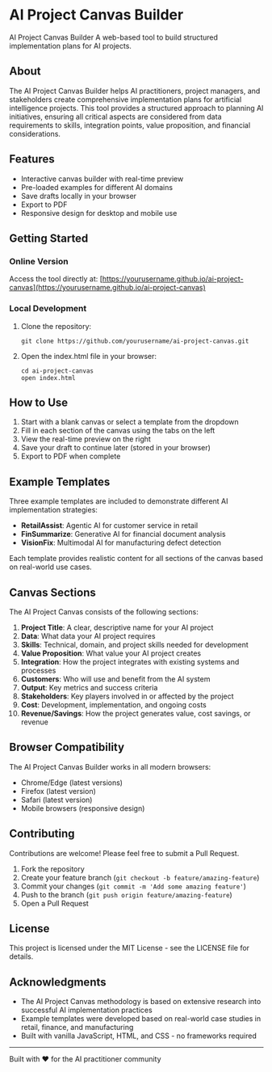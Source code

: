 # AI Project Canvas Builder

AI Project Canvas Builder A web-based tool to build structured implementation plans for AI projects.

## About

The AI Project Canvas Builder helps AI practitioners, project managers, and stakeholders create comprehensive implementation plans for artificial intelligence projects. This tool provides a structured approach to planning AI initiatives, ensuring all critical aspects are considered from data requirements to skills, integration points, value proposition, and financial considerations.

## Features

- Interactive canvas builder with real-time preview
- Pre-loaded examples for different AI domains
- Save drafts locally in your browser
- Export to PDF
- Responsive design for desktop and mobile use

## Getting Started

### Online Version

Access the tool directly at: [https://yourusername.github.io/ai-project-canvas](https://yourusername.github.io/ai-project-canvas)

### Local Development

1. Clone the repository:
   ```
   git clone https://github.com/yourusername/ai-project-canvas.git
   ```

2. Open the index.html file in your browser:
   ```
   cd ai-project-canvas
   open index.html
   ```

## How to Use

1. Start with a blank canvas or select a template from the dropdown
2. Fill in each section of the canvas using the tabs on the left
3. View the real-time preview on the right
4. Save your draft to continue later (stored in your browser)
5. Export to PDF when complete

## Example Templates

Three example templates are included to demonstrate different AI implementation strategies:

- **RetailAssist**: Agentic AI for customer service in retail
- **FinSummarize**: Generative AI for financial document analysis
- **VisionFix**: Multimodal AI for manufacturing defect detection

Each template provides realistic content for all sections of the canvas based on real-world use cases.

## Canvas Sections

The AI Project Canvas consists of the following sections:

1. **Project Title**: A clear, descriptive name for your AI project
2. **Data**: What data your AI project requires
3. **Skills**: Technical, domain, and project skills needed for development
4. **Value Proposition**: What value your AI project creates
5. **Integration**: How the project integrates with existing systems and processes
6. **Customers**: Who will use and benefit from the AI system
7. **Output**: Key metrics and success criteria
8. **Stakeholders**: Key players involved in or affected by the project
9. **Cost**: Development, implementation, and ongoing costs
10. **Revenue/Savings**: How the project generates value, cost savings, or revenue

## Browser Compatibility

The AI Project Canvas Builder works in all modern browsers:

- Chrome/Edge (latest versions)
- Firefox (latest version)
- Safari (latest version)
- Mobile browsers (responsive design)

## Contributing

Contributions are welcome! Please feel free to submit a Pull Request.

1. Fork the repository
2. Create your feature branch (`git checkout -b feature/amazing-feature`)
3. Commit your changes (`git commit -m 'Add some amazing feature'`)
4. Push to the branch (`git push origin feature/amazing-feature`)
5. Open a Pull Request

## License

This project is licensed under the MIT License - see the LICENSE file for details.

## Acknowledgments

- The AI Project Canvas methodology is based on extensive research into successful AI implementation practices
- Example templates were developed based on real-world case studies in retail, finance, and manufacturing
- Built with vanilla JavaScript, HTML, and CSS - no frameworks required

---

Built with ❤️ for the AI practitioner community
